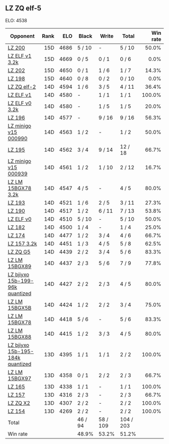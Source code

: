 ## LZ ZQ elf-5 ##

ELO: 4538

Opponent | Rank | ELO | Black | Write | Total | Win rate
---------|-----:|----:|-------|-------|-------|-------:
[LZ 200](LZ%20200.md) | 15D | 4686 | 5 / 10 | - | 5 / 10 | 50.0%
[LZ ELF v1 3.2k](LZ%20ELF%20v1%203.2k.md) | 15D | 4669 | 0 / 5 | 0 / 1 | 0 / 6 | 0.0%
[LZ 202](LZ%20202.md) | 15D | 4650 | 0 / 1 | 1 / 6 | 1 / 7 | 14.3%
[LZ 198](LZ%20198.md) | 15D | 4640 | 0 / 8 | 0 / 2 | 0 / 10 | 0.0%
[LZ ZQ elf-2](LZ%20ZQ%20elf-2.md) | 14D | 4594 | 1 / 6 | 3 / 5 | 4 / 11 | 36.4%
[LZ ELF v1](LZ%20ELF%20v1.md) | 14D | 4580 | - | 1 / 1 | 1 / 1 | 100.0%
[LZ ELF v0 3.2k](LZ%20ELF%20v0%203.2k.md) | 14D | 4580 | - | 1 / 5 | 1 / 5 | 20.0%
[LZ 196](LZ%20196.md) | 14D | 4577 | - | 9 / 16 | 9 / 16 | 56.3%
[LZ minigo v15 000990](LZ%20minigo%20v15%20000990.md) | 14D | 4563 | 1 / 2 | - | 1 / 2 | 50.0%
[LZ 195](LZ%20195.md) | 14D | 4562 | 3 / 4 | 9 / 14 | 12 / 18 | 66.7%
[LZ minigo v15 000939](LZ%20minigo%20v15%20000939.md) | 14D | 4561 | 1 / 2 | 1 / 10 | 2 / 12 | 16.7%
[LZ LM 15BGX78 3.2k](LZ%20LM%2015BGX78%203.2k.md) | 14D | 4547 | 4 / 5 | - | 4 / 5 | 80.0%
[LZ 193](LZ%20193.md) | 14D | 4521 | 1 / 6 | 2 / 5 | 3 / 11 | 27.3%
[LZ 190](LZ%20190.md) | 14D | 4517 | 1 / 2 | 6 / 11 | 7 / 13 | 53.8%
[LZ ELF v0](LZ%20ELF%20v0.md) | 14D | 4510 | 5 / 10 | - | 5 / 10 | 50.0%
[LZ 182](LZ%20182.md) | 14D | 4500 | 1 / 4 | - | 1 / 4 | 25.0%
[LZ 174](LZ%20174.md) | 14D | 4477 | 1 / 2 | 3 / 4 | 4 / 6 | 66.7%
[LZ 157 3.2k](LZ%20157%203.2k.md) | 14D | 4451 | 1 / 3 | 4 / 5 | 5 / 8 | 62.5%
[LZ ZQ G5](LZ%20ZQ%20G5.md) | 14D | 4439 | 2 / 2 | 3 / 4 | 5 / 6 | 83.3%
[LZ LM 15BGX89](LZ%20LM%2015BGX89.md) | 14D | 4437 | 2 / 3 | 5 / 6 | 7 / 9 | 77.8%
[LZ bjiyxo 15b-199-96k quantized](LZ%20bjiyxo%2015b-199-96k%20quantized.md) | 14D | 4427 | 2 / 2 | 2 / 3 | 4 / 5 | 80.0%
[LZ LM 15BGX5B](LZ%20LM%2015BGX5B.md) | 14D | 4424 | 1 / 2 | 2 / 2 | 3 / 4 | 75.0%
[LZ LM 15BGX78](LZ%20LM%2015BGX78.md) | 14D | 4418 | 5 / 6 | - | 5 / 6 | 83.3%
[LZ LM 15BGX88](LZ%20LM%2015BGX88.md) | 14D | 4415 | 1 / 2 | 3 / 3 | 4 / 5 | 80.0%
[LZ bjiyxo 15b-195-184k quantized](LZ%20bjiyxo%2015b-195-184k%20quantized.md) | 13D | 4395 | 1 / 1 | 1 / 1 | 2 / 2 | 100.0%
[LZ LM 15BGX97](LZ%20LM%2015BGX97.md) | 13D | 4358 | 0 / 1 | 2 / 2 | 2 / 3 | 66.7%
[LZ 165](LZ%20165.md) | 13D | 4338 | 1 / 1 | - | 1 / 1 | 100.0%
[LZ 157](LZ%20157.md) | 13D | 4316 | 2 / 3 | - | 2 / 3 | 66.7%
[LZ ZQ X2](LZ%20ZQ%20X2.md) | 13D | 4307 | 2 / 2 | - | 2 / 2 | 100.0%
[LZ 154](LZ%20154.md) | 13D | 4269 | 2 / 2 | - | 2 / 2 | 100.0%
Total | | | 46 / 94 | 58 / 109 | 104 / 203 | 
Win rate| | | 48.9% | 53.2% | 51.2% | 
